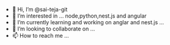 - 👋 Hi, I’m @sai-teja-git
- 👀 I’m interested in ... node,python,nest.js and angular
- 🌱 I’m currently learning and working on anglar and nest.js ...
- 💞️ I’m looking to collaborate on ... 
- 📫 How to reach me ...

<!---
sai-teja-git/sai-teja-git is a ✨ special ✨ repository because its `README.md` (this file) appears on your GitHub profile.
You can click the Preview link to take a look at your changes.
--->
